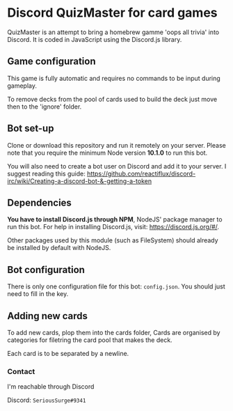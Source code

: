 
# Discord QuizMaster for card games


QuizMaster is an attempt to bring a homebrew gamme 'oops all trivia' into Discord. It is coded in JavaScript using the Discord.js library.

## Game configuration

This game is fully automatic and requires no commands to be input during gameplay.

To remove decks from the pool of cards used to build the deck just move then to the 'ignore' folder.

## Bot set-up
Clone or download this repository and run it remotely on your server. Please note that you require the minimum Node version **10.1.0** to run this bot.


You will also need to create a bot user on Discord and add it to your server. I suggest reading this guide: https://github.com/reactiflux/discord-irc/wiki/Creating-a-discord-bot-&-getting-a-token

## Dependencies
**You have to install Discord.js through NPM**, NodeJS' package manager to run this bot. For help in installing Discord.js, visit: https://discord.js.org/#/.

Other packages used by this module (such as FileSystem) should already be installed by default with NodeJS.

## Bot configuration
There is only one configuration file for this bot: `config.json`. You should just need to fill in the key.

## Adding new cards

To add new cards, plop them into the cards folder, Cards are organised by categories for filetring the card pool that makes the deck. 

Each card is to be separated by a newline.


### Contact

I'm reachable through Discord

Discord: `SeriousSurge#9341`



